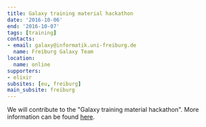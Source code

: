 ```yaml
---
title: Galaxy training material hackathon
date: '2016-10-06'
end: '2016-10-07'
tags: [training]
contacts:
- email: galaxy@informatik.uni-freiburg.de
  name: Freiburg Galaxy Team
location:
  name: online
supporters:
- elixir
subsites: [eu, freiburg]
main_subsite: freiburg
---
```


We will contribute to the "Galaxy training material hackathon". More information can be found [here](https://gist.github.com/bgruening/a54a8600c5cddca82424ad13569708c3).

